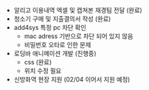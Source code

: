 - 알리고 이용내역 엑셀 및 캡쳐본 재경팀 전달 (완료)
- 청소기 구매 및 지출결의서 작성 (완료)
- add4sys 특정 pc 차단 확인
	- mac adress 기반으로 차단 되어 있지 않음
	- 비밀번호 오타로 인한 문제
- 로딩바 애니메이션 개발 (진행중)
	- css (완료)
	- 위치 수정 필요
- 신방화역 현장 지원 (02/04 이어서 지원 예정)
